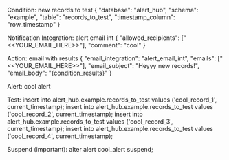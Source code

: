 Condition:
new records to test
{
    "database": "alert_hub",
    "schema": "example",
    "table": "records_to_test",
    "timestamp_column": "row_timestamp"
}

Notification Integration:
alert email int
{
    "allowed_recipients": ["<<YOUR_EMAIL_HERE>>"],
    "comment": "cool"
}

Action:
email with results
{
    "email_integration": "alert_email_int",
    "emails": ["<<YOUR_EMAIL_HERE>>"],
    "email_subject": "Heyyy new records!",
    "email_body": "{condition_results}"
}

Alert:
cool alert

Test:
insert into alert_hub.example.records_to_test values ('cool_record_1', current_timestamp);
insert into alert_hub.example.records_to_test values ('cool_record_2', current_timestamp);
insert into alert_hub.example.records_to_test values ('cool_record_3', current_timestamp);
insert into alert_hub.example.records_to_test values ('cool_record_4', current_timestamp);

Suspend (important):
alter alert cool_alert suspend;